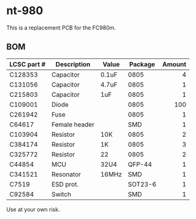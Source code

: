 # nt-980

This is a replacement PCB for the FC980m.

## BOM

| LCSC part # | Description   | Value | Package  | Amount |
| ----------- | ------------- | ----- | -------- | ------:|
| C128353     | Capacitor     | 0.1uF | 0805     | 4      |
| C131056     | Capacitor     | 4.7uF | 0805     | 1      |
| C215803     | Capacitor     | 1uF   | 0805     | 1      |
| C109001     | Diode         |       | 0805     | 100    |
| C261942     | Fuse          |       | 0805     | 1      |
| C64617      | Female header |       | SMD      | 1      |
| C103904     | Resistor      | 10K   | 0805     | 2      |
| C384174     | Resistor      | 1K    | 0805     | 3      |
| C325772     | Resistor      | 22    | 0805     | 2      |
| C44854      | MCU           | 32U4  | QFP-44   | 1      |
| C341521     | Resonator     | 16MHz | SMD      | 1      |
| C7519       | ESD prot.     |       | SOT23-6  | 1      |
| C92584      | Switch        |       | SMD      | 1      |

Use at your own risk.
